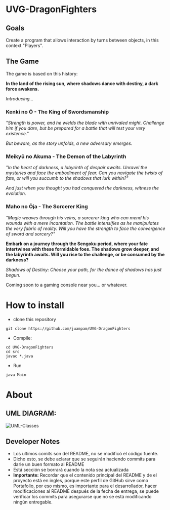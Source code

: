 # UVG-DragonFighters
## Goals
Create a program that allows interaction by turns between objects, in this context "Players".
## The Game
The game is based on this history:

**In the land of the rising sun, where shadows dance with destiny, a dark force awakens.**

*Introducing...*

### Kenki no Ō - The King of Swordsmanship

*"Strength is power, and he wields the blade with unrivaled might. Challenge him if you dare, but be prepared for a battle that will test your very existence."*

*But beware, as the story unfolds, a new adversary emerges.*

### Meikyū no Akuma - The Demon of the Labyrinth

*"In the heart of darkness, a labyrinth of despair awaits. Unravel the mysteries and face the embodiment of fear. Can you navigate the twists of fate, or will you succumb to the shadows that lurk within?"*

*And just when you thought you had conquered the darkness, witness the evolution.*

### Maho no Ōja - The Sorcerer King

*"Magic weaves through his veins, a sorcerer king who can mend his wounds with a mere incantation. The battle intensifies as he manipulates the very fabric of reality. Will you have the strength to face the convergence of sword and sorcery?"*

**Embark on a journey through the Sengoku period, where your fate intertwines with these formidable foes. The shadows grow deeper, and the labyrinth awaits. Will you rise to the challenge, or be consumed by the darkness?**

*Shadows of Destiny: Choose your path, for the dance of shadows has just begun.*

Coming soon to a gaming console near you... or whatever.

# How to install
- clone this repository
```
git clone https://github.com/juampam/UVG-DragonFighters
```
- Compile:
```
cd UVG-DragonFighters
cd src
javac *.java
```
- Run
```
java Main
```

# About
## UML DIAGRAM:
![UML-Classes]([URL_de_la_Imagen](https://github.com/juampam/UVG-DragonFighters/blob/main/img/Game.png))

## Developer Notes
- Los ultimos comits son del README, no se modificó el código fuente.
- Dicho esto, se debe aclarar que se seguirán haciendo commits para darle un buen formato al README
- Está sección se borrará cuando la nota sea actualizada
- **Importante:** Recordar que el contenido principal del README y de el proyecto está en ingles, porque este perfil de GitHub sirve como Portafolio, por eso mismo, es importante para el desarrollador, hacer modificaciones al README después de la fecha de entrega, se puede verificar los commits para asegurarse que no se está modificando ningún entregable.


